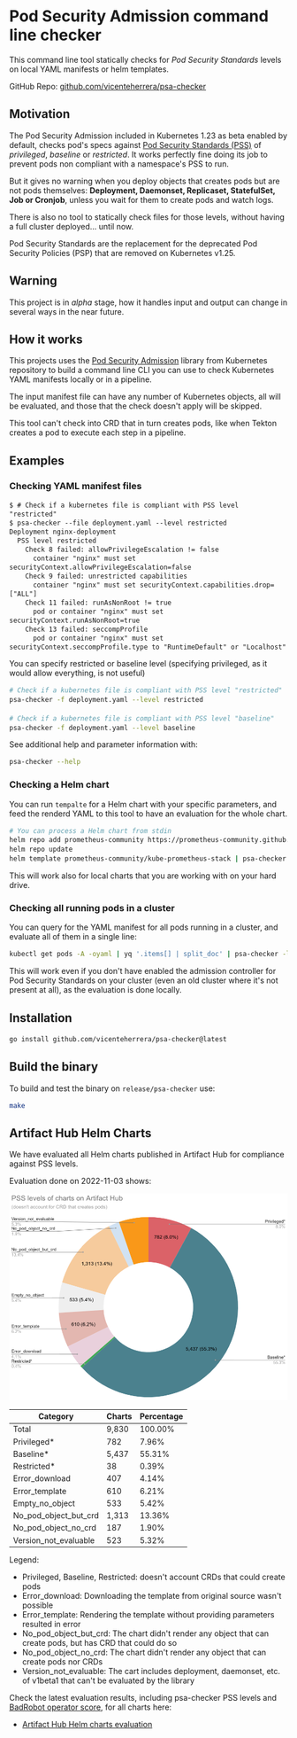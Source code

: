 # Pod Security Admission command line checker

This command line tool statically checks for _Pod Security Standards_ levels on local YAML manifests or helm templates.

GitHub Repo: [github.com/vicenteherrera/psa-checker](https://github.com/vicenteherrera/psa-checker)

## Motivation

The Pod Security Admission included in Kubernetes 1.23 as beta enabled by default, checks pod's specs against [Pod Security Standards (PSS)](https://kubernetes.io/docs/concepts/security/pod-security-standards/) of _privileged_, _baseline_ or _restricted_. It works perfectly fine doing its job to prevent pods non compliant with a namespace's PSS to run.

But it gives no warning when you deploy objects that creates pods but are not pods themselves: **Deployment, Daemonset, Replicaset, StatefulSet, Job or Cronjob**, unless you wait for them to create pods and watch logs.

There is also no tool to statically check files for those levels, without having a full cluster deployed... until now.

Pod Security Standards are the replacement for the deprecated Pod Security Policies (PSP) that are removed on Kubernetes v1.25.

## Warning

This project is in _alpha_ stage, how it handles input and output can change in several ways in the near future.

## How it works

This projects uses the [Pod Security Admission](https://github.com/kubernetes/pod-security-admission) library from Kubernetes repository to build a command line CLI you can use to check Kubernetes YAML manifests locally or in a pipeline.

The input manifest file can have any number of Kubernetes objects, all will be evaluated, and those that the check doesn't apply will be skipped.

This tool can't check into CRD that in turn creates pods, like when Tekton creates a pod to execute each step in a pipeline.


## Examples

### Checking YAML manifest files

```console
$ # Check if a kubernetes file is compliant with PSS level "restricted"
$ psa-checker --file deployment.yaml --level restricted
Deployment nginx-deployment
  PSS level restricted
    Check 8 failed: allowPrivilegeEscalation != false
      container "nginx" must set securityContext.allowPrivilegeEscalation=false
    Check 9 failed: unrestricted capabilities
      container "nginx" must set securityContext.capabilities.drop=["ALL"]
    Check 11 failed: runAsNonRoot != true
      pod or container "nginx" must set securityContext.runAsNonRoot=true
    Check 13 failed: seccompProfile
      pod or container "nginx" must set securityContext.seccompProfile.type to "RuntimeDefault" or "Localhost"
```

You can specify restricted or baseline level (specifying privileged, as it would allow everything, is not useful)

```bash
# Check if a kubernetes file is compliant with PSS level "restricted"
psa-checker -f deployment.yaml --level restricted

# Check if a kubernetes file is compliant with PSS level "baseline"
psa-checker -f deployment.yaml --level baseline
```

See additional help and parameter information with:
```bash
psa-checker --help
```

### Checking a Helm chart

You can run `tempalte` for a Helm chart with your specific parameters, and feed the renderd YAML to this tool to have an evaluation for the whole chart.

```bash
# You can process a Helm chart from stdin
helm repo add prometheus-community https://prometheus-community.github.io/helm-charts
helm repo update
helm template prometheus-community/kube-prometheus-stack | psa-checker --level restricted -f -
```

This will work also for local charts that you are working with on your hard drive.

### Checking all running pods in a cluster

You can query for the YAML manifest for all pods running in a cluster, and evaluate all of them in a single line:

```bash
kubectl get pods -A -oyaml | yq '.items[] | split_doc' | psa-checker -l baseline -f -
```

This will work even if you don't have enabled the admission controller for Pod Security Standards on your cluster (even an old cluster where it's not present at all), as the evaluation is done locally.

## Installation

```bash
go install github.com/vicenteherrera/psa-checker@latest
```

## Build the binary

To build and test the binary on `release/psa-checker` use:

```bash
make 
```

## Artifact Hub Helm Charts

We have evaluated all Helm charts published in Artifact Hub for compliance against PSS levels.

Evaluation done on 2022-11-03 shows:

![Artifact Hub Helm charts PSS levels](./docs/ah_pss.png)

Category | Charts | Percentage
--- | --- | ----
Total | 9,830 | 100.00%
Privileged* | 782 | 7.96%
Baseline* | 5,437 | 55.31%
Restricted* | 38 | 0.39%
Error_download | 407 | 4.14%
Error_template | 610 | 6.21%
Empty_no_object | 533 | 5.42%
No_pod_object_but_crd | 1,313 | 13.36%
No_pod_object_no_crd | 187 | 1.90%
Version_not_evaluable | 523 | 5.32%

Legend:
* Privileged, Baseline, Restricted: doesn't account CRDs that could create pods
* Error_download: Downloading the template from original source wasn't possible
* Error_template: Rendering the template without providing parameters resulted in error
* No_pod_object_but_crd: The chart didn't render any object that can create pods, but has CRD that could do so
* No_pod_object_no_crd: The chart didn't render any object that can create pods nor CRDs
* Version_not_evaluable: The cart includes deployment, daemonset, etc. of v1beta1 that can't be evaluated by the library

Check the latest evaluation results, including psa-checker PSS levels and [BadRobot operator score](https://github.com/controlplaneio/badrobot), for all charts here:
* [Artifact Hub Helm charts evaluation](https://vicenteherrera.com/psa-checker/charts_levels)